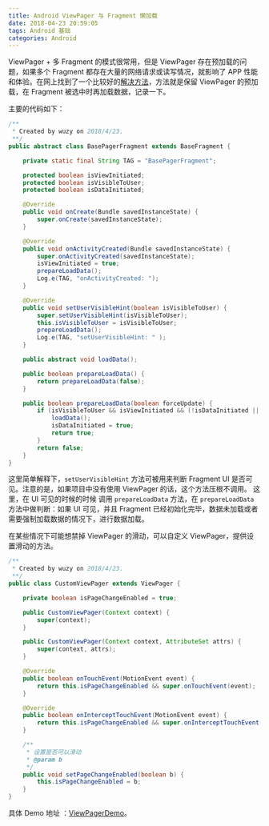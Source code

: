 ```yaml
---
title: Android ViewPager 与 Fragment 懒加载
date: 2018-04-23 20:59:05
tags: Android 基础
categories: Android
---
```


ViewPager + 多 Fragment 的模式很常用，但是 ViewPager 存在预加载的问题，如果多个 Fragment 都存在大量的网络请求或读写情况，就影响了 APP 性能和体验。在网上找到了一个比较好的[解决方法](https://www.jianshu.com/p/c5d29a0c3f4c#)，方法就是保留 ViewPager 的预加载，在 Fragment 被选中时再加载数据，记录一下。

主要的代码如下：

```java
/**
 * Created by wuzy on 2018/4/23.
 **/
public abstract class BasePagerFragment extends BaseFragment {

    private static final String TAG = "BasePagerFragment";

    protected boolean isViewInitiated;    
    protected boolean isVisibleToUser;
    protected boolean isDataInitiated;

    @Override
    public void onCreate(Bundle savedInstanceState) {
        super.onCreate(savedInstanceState);
    }

    @Override
    public void onActivityCreated(Bundle savedInstanceState) {
        super.onActivityCreated(savedInstanceState);
        isViewInitiated = true;
        prepareLoadData();
        Log.e(TAG, "onActivityCreated: ");
    }

    @Override
    public void setUserVisibleHint(boolean isVisibleToUser) {
        super.setUserVisibleHint(isVisibleToUser);
        this.isVisibleToUser = isVisibleToUser;
        prepareLoadData();
        Log.e(TAG, "setUserVisibleHint: " );
    }

    public abstract void loadData();

    public boolean prepareLoadData() {
        return prepareLoadData(false);
    }

    public boolean prepareLoadData(boolean forceUpdate) {
        if (isVisibleToUser && isViewInitiated && (!isDataInitiated || forceUpdate)) {
            loadData();
            isDataInitiated = true;
            return true;
        }
        return false;
    }
}
```

这里简单解释下，`setUserVisibleHint` 方法可被用来判断 Fragment UI 是否可见。注意的是，如果项目中没有使用 ViewPager 的话，这个方法压根不调用。
这里，在 UI 可见的时候的时候 调用 `prepareLoadData` 方法，在 `prepareLoadData` 方法中做判断：如果 UI 可见，并且 Fragment 已经初始化完毕，数据未加载或者需要强制加载数据的情况下，进行数据加载。

在某些情况下可能想禁掉 ViewPager 的滑动，可以自定义 ViewPager，提供设置滑动的方法。

```java
/**
 * Created by wuzy on 2018/4/23.
 **/
public class CustomViewPager extends ViewPager {

    private boolean isPageChangeEnabled = true;

    public CustomViewPager(Context context) {
        super(context);
    }

    public CustomViewPager(Context context, AttributeSet attrs) {
        super(context, attrs);
    }

    @Override
    public boolean onTouchEvent(MotionEvent event) {
        return this.isPageChangeEnabled && super.onTouchEvent(event);
    }

    @Override
    public boolean onInterceptTouchEvent(MotionEvent event) {
        return this.isPageChangeEnabled && super.onInterceptTouchEvent(event);
    }

    /**
     * 设置是否可以滑动
     * @param b
     */
    public void setPageChangeEnabled(boolean b) {
        this.isPageChangeEnabled = b;
    }
}
```

具体 Demo 地址 ：[ViewPagerDemo](https://github.com/zywudev/ViewPagerDemo)。





